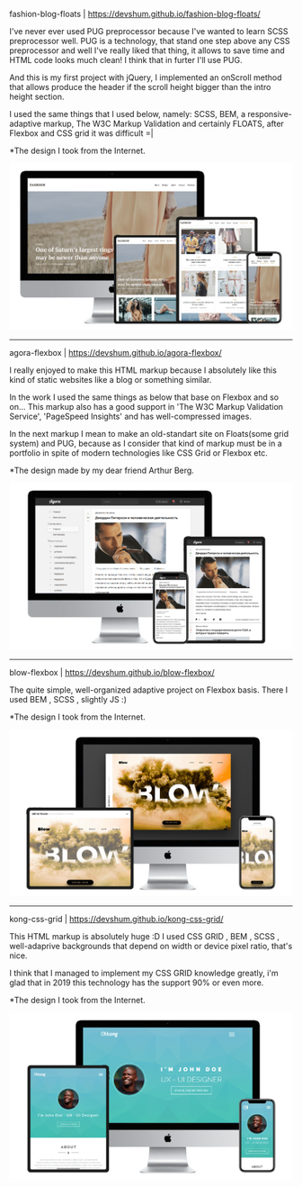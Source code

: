 fashion-blog-floats | https://devshum.github.io/fashion-blog-floats/

I've never ever used PUG preprocessor because I've wanted to learn SCSS preprocessor well. PUG is a technology, that stand one step above any CSS preprocessor and well I've really liked that thing, it allows to save time and HTML code looks much clean! I think that in furter I'll use PUG.

And this is my first project with jQuery, I implemented an onScroll method that allows produce the header if the scroll height bigger than the intro height section.

I used the same things that I used below, namely: SCSS, BEM, a responsive-adaptive markup, The W3C Markup Validation and certainly FLOATS, after Flexbox and CSS grid 
it was difficult =|

*The design I took from the Internet. 

![Screenshot](fashion-blog-floats.jpg)

---------------------

agora-flexbox | https://devshum.github.io/agora-flexbox/

I really enjoyed to make this HTML markup because I absolutely like this kind of static websites like a blog or something similar.

In the work I used the same things as below that base on Flexbox and so on...
This markup also has a good support in 'The W3C Markup Validation Service', 'PageSpeed Insights' and has well-compressed images.

In the next markup I mean to make an old-standart site on Floats(some grid system) and PUG, because as I consider that kind of markup must be in a portfolio in spite of modern technologies like CSS Grid or Flexbox etc.

*The design made by my dear friend Arthur Berg. 

![Screenshot](agora-flexbox.png)

---------------------

blow-flexbox | https://devshum.github.io/blow-flexbox/

The quite simple, well-organized adaptive project on Flexbox basis. There I used BEM , SCSS , slightly JS :) 

*The design I took from the Internet. 

![Screenshot](blow-flexbox.jpg)

---------------------

kong-css-grid | https://devshum.github.io/kong-css-grid/

This HTML markup is absolutely huge :D I used CSS GRID , BEM , SCSS , well-adaprive backgrounds that depend on width or device pixel ratio, that's nice.

I think that I managed to implement my CSS GRID knowledge greatly, i'm glad that in 2019 this technology has the support 90% or even more.

*The design I took from the Internet.

![Screenshot](kong-css-grid.jpg)




